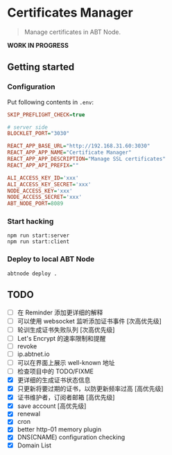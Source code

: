 # Certificates Manager

> Manage certificates in ABT Node.

**WORK IN PROGRESS**

## Getting started

### Configuration

Put following contents in `.env`:

```ini
SKIP_PREFLIGHT_CHECK=true

# server side
BLOCKLET_PORT="3030"

REACT_APP_BASE_URL="http://192.168.31.60:3030"
REACT_APP_APP_NAME="Certificate Manager"
REACT_APP_APP_DESCRIPTION="Manage SSL certificates"
REACT_APP_API_PREFIX=""

ALI_ACCESS_KEY_ID='xxx'
ALI_ACCESS_KEY_SECRET='xxx'
NODE_ACCESS_KEY='xxx'
NODE_ACCESS_SECRET='xxx'
ABT_NODE_PORT=8089
```

### Start hacking

```shell
npm run start:server
npm run start:client
```

### Deploy to local ABT Node

```shell
abtnode deploy .
```

## TODO

- [ ] 在 Reminder 添加更详细的解释
- [ ] 可以使用 websocket 监听添加证书事件 [次高优先级]
- [ ] 轮训生成证书失败队列 [次高优先级]
- [ ] Let's Encrypt 的速率限制和提醒
- [ ] revoke
- [ ] ip.abtnet.io 
- [ ] 可以在界面上展示 well-known 地址
- [ ] 检查项目中的 TODO/FIXME
- [x] 更详细的生成证书状态信息
- [x] 只更新将要过期的证书，以防更新频率过高 [高优先级]
- [x] 证书维护者，订阅者邮箱 [高优先级]
- [x] save account [高优先级]
- [x] renewal
- [x] cron
- [x] better http-01 memory plugin
- [x] DNS(CNAME) configuration checking
- [x] Domain List
